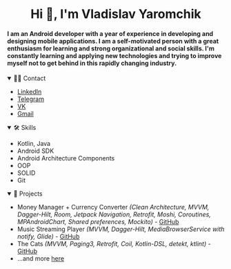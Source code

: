 <h1 align="center">
  Hi 👋, I'm Vladislav Yaromchik
</h1>

<h4>
  I am an Android developer with a year of experience in developing and designing mobile applications. I am a self-motivated person with a great enthusiasm for learning and strong organizational and social skills. I'm constantly learning and applying new technologies and trying to improve myself not to get behind in this rapidly changing industry.
</h4>

<details open>
<summary> 🤝🏻 Contact </summary>
  
  - [LinkedIn](https://www.linkedin.com/in/yaromchikv/)
  - [Telegram](https://t.me/yaromchikV)
  - [VK](https://vk.com/yaromchik.vlad)
  - [Gmail](mailto:vladislav.yaromchik@gmail.com)
</details>

<details open>
<summary> 🛠 Skills </summary>

  - Kotlin, Java
  - Android SDK
  - Android Architecture Components
  - OOP
  - SOLID
  - Git
</details>


<details open>
<summary> 💼 Projects </summary>

  - Money Manager + Currency Converter <i>(Clean Architecture, MVVM, Dagger-Hilt, Room, Jetpack Navigation, Retrofit, Moshi, Coroutines, MPAndroidChart, Shared preferences, Mockito)</i> - [GitHub](https://github.com/yaromchikV/Money-Manager)
  - Music Streaming Player <i>(MVVM, Dagger-Hilt, MediaBrowserService with notify, Glide)</i> - [GitHub](https://github.com/yaromchikV/Music-Player)
  - The Cats <i>(MVVM, Paging3, Retrofit, Coil, Kotlin-DSL, detekt, ktlint)</i> - [GitHub](https://github.com/yaromchikV/The-Cats)
  - ...and more [here](https://github.com/yaromchikV?tab=repositories)
</details>
